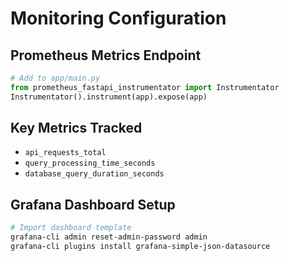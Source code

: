 # Monitoring Configuration

## Prometheus Metrics Endpoint
```python
# Add to app/main.py
from prometheus_fastapi_instrumentator import Instrumentator
Instrumentator().instrument(app).expose(app)
```

## Key Metrics Tracked
- `api_requests_total`
- `query_processing_time_seconds`
- `database_query_duration_seconds`

## Grafana Dashboard Setup
```powershell
# Import dashboard template
grafana-cli admin reset-admin-password admin
grafana-cli plugins install grafana-simple-json-datasource
```
